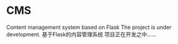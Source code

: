 # CMS
Content management system based on Flask
The project is under development.
基于Flask的内容管理系统
项目正在开发之中……

